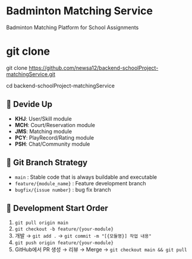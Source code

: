 # Badminton Matching Service
Badminton Matching Platform for School Assignments

# git clone
git clone https://github.com/newsa12/backend-schoolProject-matchingService.git

cd backend-schoolProject-matchingService

## 👥 Devide Up
- **KHJ**: User/Skill module
- **MCH**: Court/Reservation module
- **JMS**: Matching module
- **PCY**: PlayRecord/Rating module  
- **PSH**: Chat/Community module

## 🌿 Git Branch Strategy
- `main` : Stable code that is always buildable and executable  
- `feature/{module_name}` : Feature development branch 
- `bugfix/{issue number}` : bug fix branch

## 🚀 Development Start Order
1. `git pull origin main`  
2. `git checkout -b feature/{your-module}`  
3. 개발 → `git add .` → `git commit -m "[{모듈명}] 작업 내용"`  
4. `git push origin feature/{your-module}`  
5. GitHub에서 PR 생성 → 리뷰 → Merge → `git checkout main && git pull`
